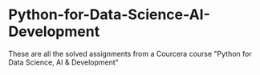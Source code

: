 # Python-for-Data-Science-AI-Development
These are all the solved assignments from a Courcera course "Python for Data Science, AI &amp; Development"
